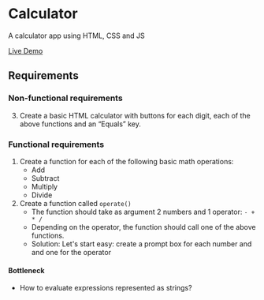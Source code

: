 
# Calculator

A calculator app using HTML, CSS and JS

[Live Demo]()

## Requirements

### Non-functional requirements

3. Create a basic HTML calculator with buttons for each digit, each of 
   the above functions and an “Equals” key.


### Functional requirements

1. Create a function for each of the following basic math operations:
    - Add
    - Subtract
    - Multiply
    - Divide
2.  Create a function called `operate()`
    - The function should take as argument 2 numbers and 1 operator: `- + * / `
    - Depending on the operator, the function should call one of the 
      above functions.
    * Solution: Let's start easy: create a prompt box for each number and and one for the operator


#### Bottleneck

- How to evaluate expressions represented as strings?

                  


